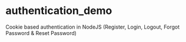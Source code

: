 # authentication_demo
Cookie based authentication in NodeJS (Register, Login, Logout, Forgot Password &amp; Reset Password)
